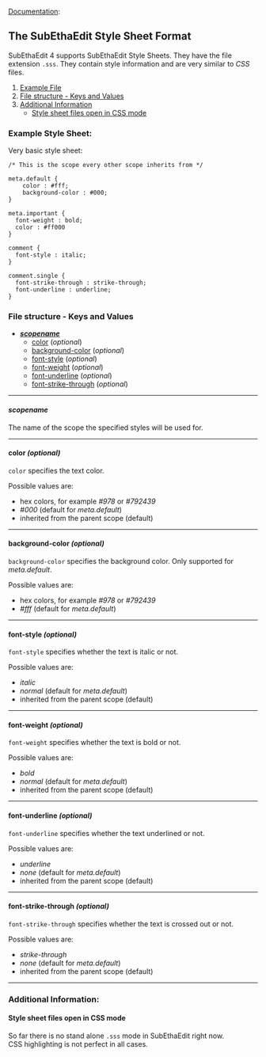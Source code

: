 [Documentation][StyleExample]:
## The SubEthaEdit Style Sheet Format

SubEthaEdit 4 supports SubEthaEdit Style Sheets. They have the file extension `.sss`. They contain style information and are very similar to _CSS_ files.

1. [Example File](#ExampleFile)
2. [File structure - Keys and Values](#FileStructure)
3. [Additional Information](#AdditionalInformation)
	* [Style sheet files open in CSS mode](#NoSSSMode)


### <a name="ExampleFile"></a>Example Style Sheet:

Very basic style sheet:

```
/* This is the scope every other scope inherits from */

meta.default {
	color : #fff;
	background-color : #000;
}

meta.important {
  font-weight : bold;
  color : #ff000
}

comment {
  font-style : italic;
}

comment.single {
  font-strike-through : strike-through;
  font-underline : underline;
}

```	


### <a name="FileStructure"></a>File structure - Keys and Values

* [**_scopename_**](#scopename)
	* [color](#key_color) (_optional_)
	* [background-color](#key_backgroundcolor) (_optional_)
	* [font-style](#key_fontstyle) (_optional_)
	* [font-weight](#key_fontweight) (_optional_)
	* [font-underline](#key_fontunderline) (_optional_)
	* [font-strike-through](#key_fontstrikethrough) (_optional_)
		

---
#### <a name="scopename"></a>_scopename_

The name of the scope the specified styles will be used for.


---
#### <a name="key_color"></a>color _(optional)_

`color` specifies the text color.

Possible values are:

* hex colors, for example _#978_ or _#792439_
* _#000_ (default for _meta.default_)
* inherited from the parent scope (default)

	
---
#### <a name="key_backgroundcolor"></a>background-color _(optional)_

`background-color` specifies the background color. Only supported for _meta.default_.

Possible values are:

* hex colors, for example _#978_ or _#792439_
* _#fff_ (default for _meta.default_)


---
#### <a name="key_fontstyle"></a>font-style _(optional)_

`font-style` specifies whether the text is italic or not.

Possible values are:

* _italic_
* _normal_ (default for _meta.default_)
* inherited from the parent scope (default)


---
#### <a name="key_fontweight"></a>font-weight _(optional)_

`font-weight` specifies whether the text is bold or not.

Possible values are:

* _bold_
* _normal_ (default for _meta.default_)
* inherited from the parent scope (default)


---
#### <a name="key_fontunderline"></a>font-underline _(optional)_

`font-underline` specifies whether the text underlined or not.

Possible values are:

* _underline_
* _none_ (default for _meta.default_)
* inherited from the parent scope (default)


---
#### <a name="key_fontstrikethrough"></a>font-strike-through _(optional)_

`font-strike-through` specifies whether the text is crossed out or not.

Possible values are:

* _strike-through_
* _none_ (default for _meta.default_)
* inherited from the parent scope (default)


---
### <a name="AdditionalInformation"></a>Additional Information:

#### <a name="NoSSSMode"></a>Style sheet files open in CSS mode
So far there is no stand alone `.sss` mode in SubEthaEdit right now.  
CSS highlighting is not perfect in all cases.



<!-- Referenced Paths -->
[StyleExample]: . "SubEthaEdit 4 Style Documentation"
